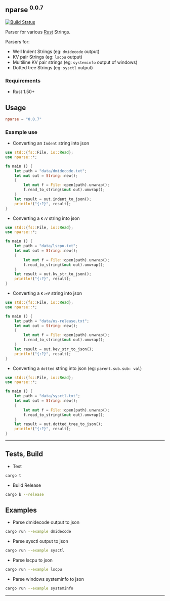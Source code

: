 nparse <sup>0.0.7</sup>
----------
[![Build Status](https://travis-ci.com/marirs/nparse.svg?branch=master)](https://travis-ci.com/marirs/nparse)

Parser for various [Rust](https://www.rust-lang.org/) Strings.

Parsers for:
- Well Indent Strings (eg: `dmidecode` output)
- KV pair Strings (eg: `lscpu` output)
- Multiline KV pair strings (eg: `systeminfo` output of windows)
- Dotted tree Strings (eg: `sysctl` output)

### Requirements

- Rust 1.50+

## Usage

```toml
nparse = "0.0.7"
```

### Example use

- Converting an `Indent` string into json

```rust
use std::{fs::File, io::Read};
use nparse::*;

fn main () {
    let path = "data/dmidecode.txt";
    let mut out = String::new();
    {
        let mut f = File::open(path).unwrap();
        f.read_to_string(&mut out).unwrap();
    }
    let result = out.indent_to_json();
    println!("{:?}", result);
}
```

- Converting a `K:V` string into json

```rust
use std::{fs::File, io::Read};
use nparse::*;

fn main () {
    let path = "data/lscpu.txt";
    let mut out = String::new();
    {
        let mut f = File::open(path).unwrap();
        f.read_to_string(&mut out).unwrap();
    }
    let result = out.kv_str_to_json();
    println!("{:?}", result);
}
```

- Converting a `K:=V` string into json

```rust
use std::{fs::File, io::Read};
use nparse::*;

fn main () {
    let path = "data/os-release.txt";
    let mut out = String::new();
    {
        let mut f = File::open(path).unwrap();
        f.read_to_string(&mut out).unwrap();
    }
    let result = out.kev_str_to_json();
    println!("{:?}", result);
}
```

- Converting a `dotted` string into json (eg: `parent.sub.sub: val`)

```rust
use std::{fs::File, io::Read};
use nparse::*;

fn main () {
    let path = "data/sysctl.txt";
    let mut out = String::new();
    {
        let mut f = File::open(path).unwrap();
        f.read_to_string(&mut out).unwrap();
    }
    let result = out.dotted_tree_to_json();
    println!("{:?}", result);
}
```

---

## Tests, Build

- Test
```bash
cargo t 
```

- Build Release
```bash
cargo b --release
```

## Examples

- Parse dmidecode output to json
```bash
cargo run --example dmidecode
```

- Parse sysctl output to json
```bash
cargo run --example sysctl
```

- Parse lscpu to json
```bash
cargo run --example lscpu
```

- Parse windows systeminfo to json
```bash
cargo run --example systeminfo
```

---
